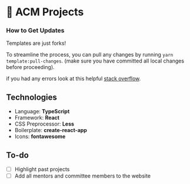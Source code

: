 # 🔷 ACM Projects

### How to Get Updates

Templates are just forks! 

To streamline the process, you can pull any changes by running `yarn template:pull-changes`. (make sure you have committed all local changes before proceeding).

if you had any errors look at this helpful [stack overflow](https://stackoverflow.com/questions/56577184/github-pull-changes-from-a-template-repository/56577320).



## Technologies
- Language: **TypeScript**
- Framework: **React**
- CSS Preprocessor: **Less** 
- Boilerplate: **create-react-app**
- Icons: **fontawesome**

## To-do
- [ ] Highlight past projects
- [ ] Add all mentors and committee members to the website
